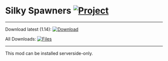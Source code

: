# Silky Spawners [![Project](http://cf.way2muchnoise.eu/full_316119_downloads.svg)](https://minecraft.curseforge.com/projects/316119)

---
Download latest (1.14):
[![Download](https://curse.nikky.moe/api/img/316119?logo&version=1.14-Snapshot)](https://curse.nikky.moe/api/url/316119?version=1.14-Snapshot)

All Downloads:
[![Files](https://curse.nikky.moe/api/img/316119/files?logo)](https://minecraft.curseforge.com/projects/316119/files)

---

This mod can be installed serverside-only.